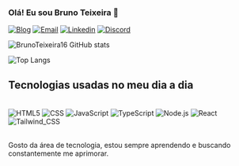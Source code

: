 ### Olá! Eu sou Bruno Teixeira 👋

[![Blog](https://img.shields.io/website?label=newagesystem.com&style=for-the-badge&url=https://brunodev.com/)](https://newagesystem.com)
[![Email](https://img.shields.io/badge/Gmail-D14836?style=for-the-badge&logo=gmail&logoColor=white)](mailto:brunonogueira28012005@gmail.com)
[![Linkedin](https://img.shields.io/badge/LinkedIn-0077B5?style=for-the-badge&logo=linkedin&logoColor=white)](https://www.linkedin.com/in/bruno-teixeira-nogueira-09477a2b2/)
[![Discord](https://img.shields.io/badge/Discord-7289DA?style=for-the-badge&logo=discord&logoColor=white)](https://discordapp.com/users/724340833708671027)

![BrunoTeixeira16 GitHub stats](https://github-readme-stats.vercel.app/api?username=brunoteixeira16&show_icons=true&theme=radical&locale=pt-br)

![Top Langs](https://github-readme-stats.vercel.app/api/top-langs/?username=brunoteixeira16&hide_progress=true)

## Tecnologias usadas no meu dia a dia

<div style="display: inline_block"><br/>
    <img align="center" alt="HTML5" src="https://img.shields.io/badge/HTML5-E34F26?style=for-the-badge&logo=html5&logoColor=white"/>
    <img align="center" alt="CSS" src="https://img.shields.io/badge/CSS3-1572B6?style=for-the-badge&logo=css3&logoColor=white"/>
    <img align="center" alt="JavaScript" src="https://img.shields.io/badge/JavaScript-F7DF1E?style=for-the-badge&logo=javascript&logoColor=black"/>
    <img align="center" alt="TypeScript" src="https://img.shields.io/badge/TypeScript-007ACC?style=for-the-badge&logo=typescript&logoColor=white"/>
    <img align="center" alt="Node.js" src="https://img.shields.io/badge/Node.js-43853D?style=for-the-badge&logo=node.js&logoColor=white"/>
    <img align="center" alt="React" src="https://img.shields.io/badge/React-20232A?style=for-the-badge&logo=react&logoColor=61DAFB"/>
    <img align="center" alt="Tailwind_CSS" src="https://img.shields.io/badge/Tailwind_CSS-38B2AC?style=for-the-badge&logo=tailwind-css&logoColor=white"/>
</div><br/>

Gosto da área de tecnologia, estou sempre aprendendo e buscando constantemente me aprimorar.
